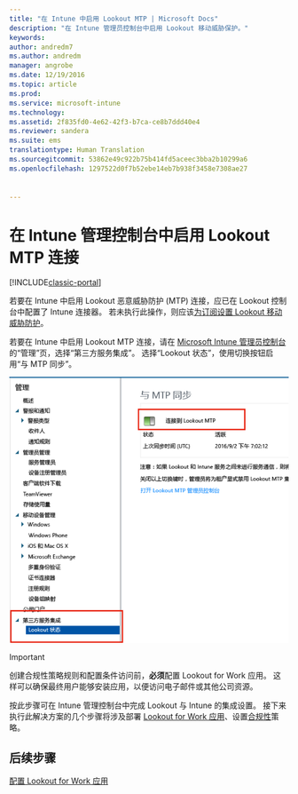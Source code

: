 ```yaml
---
title: "在 Intune 中启用 Lookout MTP | Microsoft Docs"
description: "在 Intune 管理员控制台中启用 Lookout 移动威胁保护。"
keywords: 
author: andredm7
ms.author: andredm
manager: angrobe
ms.date: 12/19/2016
ms.topic: article
ms.prod: 
ms.service: microsoft-intune
ms.technology: 
ms.assetid: 2f835fd0-4e62-42f3-b7ca-ce8b7ddd40e4
ms.reviewer: sandera
ms.suite: ems
translationtype: Human Translation
ms.sourcegitcommit: 53862e49c922b75b414fd5aceec3bba2b10299a6
ms.openlocfilehash: 1297522d0f7b52ebe14eb7b938f3458e7308ae27


---
```


# <a name="enable-lookout-mtp-connection-in-the-intune-admin-console"></a>在 Intune 管理控制台中启用 Lookout MTP 连接

[!INCLUDE[classic-portal](../includes/classic-portal.md)]

若要在 Intune 中启用 Lookout 恶意威胁防护 (MTP) 连接，应已在 Lookout 控制台中配置了 Intune 连接器。  若未执行此操作，则应该[为订阅设置 Lookout 移动威胁防护](set-up-your-subscription-with-lookout-mtp.md)。

若要在 Intune 中启用 Lookout MTP 连接，请在 [Microsoft Intune 管理员控制台](https://manage.microsoft.com)的“管理”页，选择“第三方服务集成”。 选择“Lookout 状态”，使用切换按钮启用“与 MTP 同步”。

![Lookout 同步页的屏幕截图，其中突出显示了启动切换按钮](../media/mtp/lookout-intune-synchronization.png)

>[!IMPORTANT]
> 创建合规性策略规则和配置条件访问前，**必须**配置 Lookout for Work 应用。 这样可以确保最终用户能够安装应用，以便访问电子邮件或其他公司资源。

按此步骤可在 Intune 管理控制台中完成 Lookout 与 Intune 的集成设置。  接下来执行此解决方案的几个步骤将涉及部署 [Lookout for Work 应用](configure-and-deploy-lookout-for-work-apps.md)、设置[合规性](enable-device-threat-protection-rule-in-compliance-policy.md)策略。


## <a name="next-steps"></a>后续步骤
[配置 Lookout for Work 应用](configure-and-deploy-lookout-for-work-apps.md)



<!--HONumber=Jan17_HO2-->


